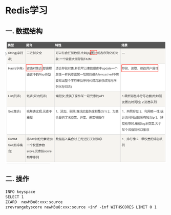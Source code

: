 # Redis学习

## 一. 数据结构
![](.images/029e4e73.png)

## 二. 操作
```
INFO keyspace
SELECT 1 
ZCARD  newM3u8:xxx:source
zrevrangebyscore newM3u8:xxx:source +inf -inf WITHSCORES LIMIT 0 1
```
